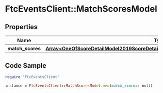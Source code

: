 # FtcEventsClient::MatchScoresModel

## Properties

Name | Type | Description | Notes
------------ | ------------- | ------------- | -------------
**match_scores** | [**Array&lt;OneOfScoreDetailModel2019ScoreDetailModel2020ScoreDetailModelSinglePlayer2020&gt;**](OneOfScoreDetailModel2019ScoreDetailModel2020ScoreDetailModelSinglePlayer2020.md) |  | [optional] 

## Code Sample

```ruby
require 'FtcEventsClient'

instance = FtcEventsClient::MatchScoresModel.new(match_scores: null)
```


